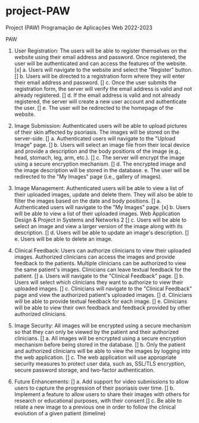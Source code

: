 # project-PAW
Project (PAW) Programação de Aplicações Web 2022-2023


PAW 

1. User Registration: The users will be able to register themselves on the website using their email address and password. Once registered, the user will be authenticated and can access the features of the website.
   [x] a. Users will navigate to the website and select the "Register" button.
   [] b. Users will be directed to a registration form where they will enter their email address and password.
   [] c. Once the user submits the registration form, the server will verify the email address is valid and not already registered.
   [] d. If the email address is valid and not already registered, the server will create a new user account and authenticate the user.
   [] e. The user will be redirected to the homepage of the website.

2. Image Submission: Authenticated users will be able to upload pictures of their skin affected by psoriasis. The images will be stored on the server-side.
   [] a. Authenticated users will navigate to the "Upload Image" page.
   [] b. Users will select an image file from their local device and provide a description and the body positions of the image (e.g., head, stomach, leg, arm, etc.).
   [] c. The server will encrypt the image using a secure encryption mechanism.
   [] d. The encrypted image and the image description will be stored in the database. e. The user will be redirected to the "My Images" page (i.e., gallery of images).

3. Image Management: Authenticated users will be able to view a list of their uploaded images, update and delete them. They will also be able to filter the images based on the date and body positions.
   [] a. Authenticated users will navigate to the "My Images" page. 
   [x] b. Users will be able to view a list of their uploaded images.
Web Application Design & Project in Systems and Networks 2
   [] c. Users will be able to select an image and view a larger version of the image along with its description.
   [] d. Users will be able to update an image's description.
   [] e. Users will be able to delete an image.

4. Clinical Feedback: Users can authorize clinicians to view their uploaded images. Authorized clinicians can access the images and provide feedback to the patients. Multiple clinicians can be authorized to view the same patient's images. Clinicians can leave textual feedback for the patient.
   [] a. Users will navigate to the "Clinical Feedback" page.
   [] b. Users will select which clinicians they want to authorize to view their uploaded images.
   [] c. Clinicians will navigate to the "Clinical Feedback" page and view the authorized patient's uploaded images.
   [] d. Clinicians will be able to provide textual feedback for each image.
   [] e. Clinicians will be able to view their own feedback and feedback provided by other authorized clinicians.

5. Image Security: All images will be encrypted using a secure mechanism so that they can only be viewed by the patient and their authorized clinicians.
   [] a. All images will be encrypted using a secure encryption mechanism before being stored in the database.
   [] b. Only the patient and authorized clinicians will be able to view the images by logging into the web application.
   [] c. The web application will use appropriate security measures to protect user data, such as, SSL/TLS encryption, secure password storage, and two-factor authentication.

6. Future Enhancements:
   [] a. Add support for video submissions to allow users to capture the progression of their psoriasis over time.
   [] b. Implement a feature to allow users to share their images with others for research or educational purposes, with their consent
   [] c. Be able to relate a new image to a previous one in order to follow the clinical evolution of a given patient (timeline)